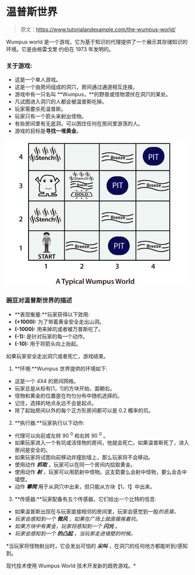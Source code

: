 # 温普斯世界

> 原文：<https://www.tutorialandexample.com/the-wumpus-world/>

Wumpus world 是一个游戏，它为基于知识的代理提供了一个展示其存储知识的环境。它是由格雷戈里·约伯在 1973 年发明的。

### 关于游戏:

*   这是一个单人游戏。
*   这是一个由房间组成的洞穴，房间通过通道相互连接。
*   游戏中有一只名叫 **Wumpus，**的野兽或怪物潜伏在洞穴的某处。
*   凡试图进入洞穴的人都会被温普斯吃掉。
*   玩家需要杀死温普斯。
*   玩家只有一个箭头来射出怪物。
*   有些房间里有无底洞，可以困住任何在房间里游荡的人。
*   游戏的目标是**寻找一堆黄金**。

![The Wumpus World](img/67e243e13441ff341069efca1b2434cc.png)

### 豌豆对温普斯世界的描述

*   **表现衡量:**玩家获得以下效用:
*   **(+1000):** 为了带着黄金安全走出山洞。
*   **(-1000):** 用来掉坑或者被万普斯吃了。
*   **(-1):** 是针对玩家的每一个动作。
*   **(-10):** 用于将箭头向上抬起。

如果玩家安全走出洞穴或者死亡，游戏结束。

1) **环境:**Wumpus 世界提供的环境如下:

*   这是一个 4X4 的房间网格。
*   玩家总是从标有[1，1]的方块开始，面朝右。
*   怪物和黄金的位置是在均匀分布中随机选择的。
*   记住，选择的地点永远不会是起点。
*   除了起始房间以外的每个正方形房间都可以是 0.2 概率的坑。

2) **执行器:**玩家执行以下动作:

*   代理可以向前或左转 90 <sup>0</sup> 和右转 90 <sup>0</sup> 。
*   如果玩家进入一个有坑或活怪物的房间，他就会死亡。如果温普斯死了，进入房间是安全的。
*   如果玩家将试图向前移动并撞到墙上，那么玩家将不会移动。
*   使用动作 ***抓取*** ，玩家可以在同一个房间内拾取黄金。
*   使用动作 ***射*** ，玩家可以用箭射中怪物。这支箭要么会射中怪物，要么会击中墙壁。
*   动作 ***攀爬*** 用于从洞穴中出来，但只能从方块【1，1】中出来。

3) **传感器:**玩家配备有五个传感器，它们给出一个比特的信息:

*   如果温普斯出现在与玩家直接相邻的房间里，玩家会感觉到一股*的恶臭。*
*   *玩家会感知到一个 ***微风*** ，如果在广场上就直接挨着坑。*
*   *如果方块中有黄金，玩家将感知到一个 ***闪光*** 。*
*   *玩家会感知到一个 ***的凸起*** ，当玩家走进墙壁的时候。*

 *当玩家将怪物射出时，它会发出可怕的 ***尖叫*** ，在洞穴的任何地方都能听到/感知到。

现代技术使用 Wumpus World 技术开发新的趋势游戏。*